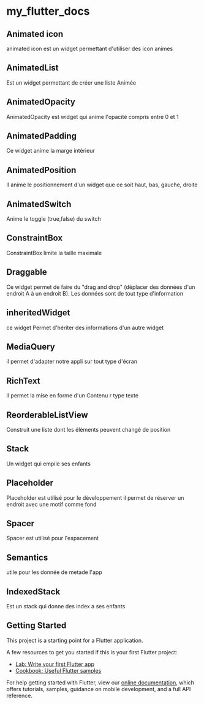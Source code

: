 # my_flutter_docs

## Animated icon
animated icon est un widget permettant d'utiliser des icon animes

## AnimatedList
Est un widget permettant de créer une liste Animée 

## AnimatedOpacity 
AnimatedOpacity est widget qui anime l'opacité compris entre 0 et 1


## AnimatedPadding
Ce widget anime la marge intérieur 

## AnimatedPosition
Il anime le positionnement d'un widget que ce soit haut, bas, gauche, droite 

## AnimatedSwitch
Anime le toggle (true,false) du switch


## ConstraintBox 
ConstraintBox limite la taille maximale 


## Draggable
Ce widget permet de faire du "drag and drop" (déplacer des données d'un endroit A à un endroit B). Les données sont de tout type d'information


## inheritedWidget 
ce widget Permet d'hériter des informations d'un autre widget 


## MediaQuery 
il permet d'adapter notre appli sur tout type d'écran 

## RichText
Il permet la mise en forme d'un Contenu r type texte 

## ReorderableListView 
Construit une liste dont les éléments peuvent changé de position 

## Stack 
Un widget qui empile ses enfants 


## Placeholder
Placeholder est utilisé pour le développement il permet de réserver un endroit avec une motif comme fond


## Spacer
Spacer est utilisé pour l'espacement 

## Semantics 
utile pour les donnée de metade l'app


## IndexedStack
Est un stack qui donne des index a ses enfants 




## Getting Started

This project is a starting point for a Flutter application.

A few resources to get you started if this is your first Flutter project:

- [Lab: Write your first Flutter app](https://flutter.dev/docs/get-started/codelab)
- [Cookbook: Useful Flutter samples](https://flutter.dev/docs/cookbook)

For help getting started with Flutter, view our
[online documentation](https://flutter.dev/docs), which offers tutorials,
samples, guidance on mobile development, and a full API reference.

